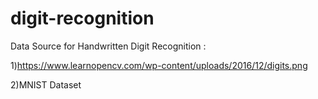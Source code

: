 # digit-recognition

Data Source for Handwritten Digit Recognition :

1)https://www.learnopencv.com/wp-content/uploads/2016/12/digits.png

2)MNIST Dataset 
